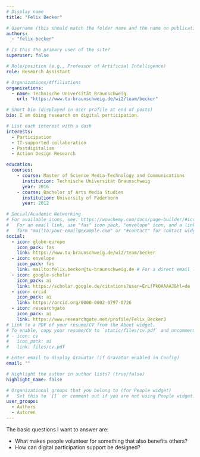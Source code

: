 ```yaml
---
# Display name
title: "Felix Becker"

# Username (this should match the folder name and the name on publications)
authors:
  - "felix-becker"

# Is this the primary user of the site?
superuser: false

# Role/position (e.g., Professor of Artificial Intelligence)
role: Research Assistant

# Organizations/Affiliations
organizations:
  - name: Technische Universität Braunschweig
    url: "https://www.tu-braunschweig.de/wi2/team/becker"

# Short bio (displayed in user profile at end of posts)
bio: I am doing research on digital participation.

# List each interest with a dash
interests:
  - Participation
  - IT-supported collaboration
  - Postdigitalism
  - Action Design Research

education:
  courses:
    - course: Master of Science Media-Technology and Communications
      institution: Technische Universität Braunschweig
      year: 2016
    - course: Bachelor of Arts Media Studies
      institution: University of Paderborn
      year: 2012

# Social/Academic Networking
# For available icons, see: https://wowchemy.com/docs/page-builder/#icons
#   For an email link, use "fas" icon pack, "envelope" icon, and a link in the
#   form "mailto:your-email@example.com" or "#contact" for contact widget.
social:
  - icon: globe-europe
    icon_pack: fas
    link: https://www.tu-braunschweig.de/wi2/team/becker
  - icon: envelope
    icon_pack: fas
    link: mailto:felix.becker@tu-braunschweig.de # For a direct email link, use "mailto:test@example.org".
  - icon: google-scholar
    icon_pack: ai
    link: https://scholar.google.de/citations?user=ErLfPkQAAAAJ&hl=de
  - icon: orcid
    icon_pack: ai
    link: https://orcid.org/0000-0002-0797-0726
  - icon: researchgate
    icon_pack: ai
    link: https://www.researchgate.net/profile/Felix_Becker3
# Link to a PDF of your resume/CV from the About widget.
# To enable, copy your resume/CV to `static/files/cv.pdf` and uncomment the lines below.
# - icon: cv
#   icon_pack: ai
#   link: files/cv.pdf

# Enter email to display Gravatar (if Gravatar enabled in Config)
email: ""

# Highlight the author in author lists? (true/false)
highlight_name: false

# Organizational groups that you belong to (for People widget)
#   Set this to `[]` or comment out if you are not using People widget.
user_groups:
  - Authors
  - Autoren
---
```


The basic questions I want to answer are:

- What makes people volunteer for something that also benefits others?
- How can digital participation support be designed?
